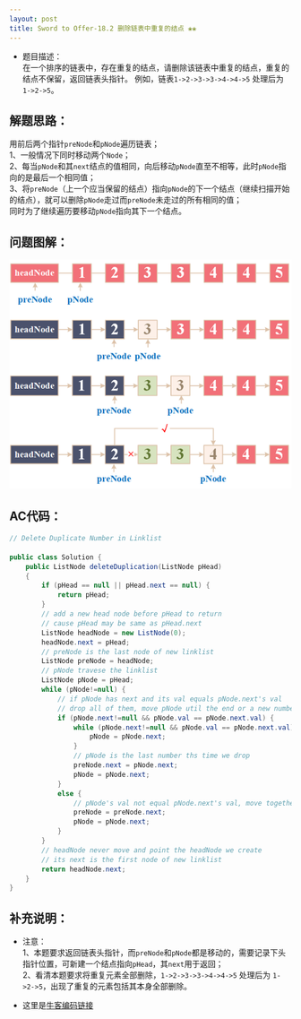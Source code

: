 ```yaml
---
layout: post
title: Sword to Offer-18.2 删除链表中重复的结点 ❀❀
---
```


* 题目描述：  
在一个排序的链表中，存在重复的结点，请删除该链表中重复的结点，重复的结点不保留，返回链表头指针。 例如，链表`1->2->3->3->4->4->5` 处理后为 `1->2->5`。


## 解题思路：

用前后两个指针`preNode`和`pNode`遍历链表；  
1、一般情况下同时移动两个`Node`；  
2、每当`pNode`和其`next`结点的值相同，向后移动`pNode`直至不相等，此时`pNode`指向的是最后一个相同值；  
3、将`preNode`（上一个应当保留的结点）指向`pNode`的下一个结点（继续扫描开始的结点），就可以删除`pNode`走过而`preNode`未走过的所有相同的值；  
同时为了继续遍历要移动`pNode`指向其下一个结点。   


## 问题图解：

<center>
    <img src="/assets/img/blog/sword-offer-18.2.png">
</center>

## AC代码：

```java
// Delete Duplicate Number in Linklist

public class Solution {
    public ListNode deleteDuplication(ListNode pHead)
    {
        if (pHead == null || pHead.next == null) {
            return pHead;
        }
        // add a new head node before pHead to return
        // cause pHead may be same as pHead.next
        ListNode headNode = new ListNode(0);
        headNode.next = pHead;
        // preNode is the last node of new linklist
        ListNode preNode = headNode;
        // pNode travese the linklist
        ListNode pNode = pHead;
        while (pNode!=null) {
            // if pNode has next and its val equals pNode.next's val
            // drop all of them, move pNode util the end or a new number
            if (pNode.next!=null && pNode.val == pNode.next.val) {
                while (pNode.next!=null && pNode.val == pNode.next.val) {
                    pNode = pNode.next;
                }
                // pNode is the last number ths time we drop
                preNode.next = pNode.next;
                pNode = pNode.next;
            }
            else {
                // pNode's val not equal pNode.next's val, move together
                preNode = preNode.next;
                pNode = pNode.next;
            }
        }
        // headNode never move and point the headNode we create
        // its next is the first node of new linklist
        return headNode.next;
    }
}
```

## 补充说明：

* 注意：  
1、本题要求返回链表头指针，而`preNode`和`pNode`都是移动的，需要记录下头指针位置，可新建一个结点指向`pHead`，其`next`用于返回；  
2、看清本题要求将重复元素全部删除，`1->2->3->3->4->4->5` 处理后为 `1->2->5`，出现了重复的元素包括其本身全部删除。  

* 这里是[牛客编码链接](https://www.nowcoder.com/practice/fc533c45b73a41b0b44ccba763f866ef?tpId=13&&tqId=11209&rp=1&ru=/ta/coding-interviews&qru=/ta/coding-interviews/question-ranking)